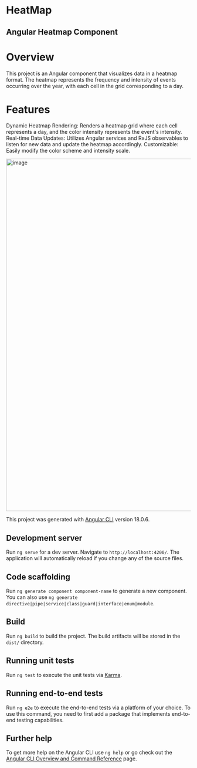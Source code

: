# HeatMap

## Angular Heatmap Component
# Overview

This project is an Angular component that visualizes data in a heatmap format. The heatmap represents the frequency and intensity of events occurring over the year, with each cell in the grid corresponding to a day.

# Features
Dynamic Heatmap Rendering: Renders a heatmap grid where each cell represents a day, and the color intensity represents the event's intensity.
Real-time Data Updates: Utilizes Angular services and RxJS observables to listen for new data and update the heatmap accordingly.
Customizable: Easily modify the color scheme and intensity scale.

<img width="960" alt="image" src="https://github.com/user-attachments/assets/a72c42f2-5750-44bf-8046-94a1d223ca60">


This project was generated with [Angular CLI](https://github.com/angular/angular-cli) version 18.0.6.

## Development server

Run `ng serve` for a dev server. Navigate to `http://localhost:4200/`. The application will automatically reload if you change any of the source files.

## Code scaffolding

Run `ng generate component component-name` to generate a new component. You can also use `ng generate directive|pipe|service|class|guard|interface|enum|module`.

## Build

Run `ng build` to build the project. The build artifacts will be stored in the `dist/` directory.

## Running unit tests

Run `ng test` to execute the unit tests via [Karma](https://karma-runner.github.io).

## Running end-to-end tests

Run `ng e2e` to execute the end-to-end tests via a platform of your choice. To use this command, you need to first add a package that implements end-to-end testing capabilities.

## Further help

To get more help on the Angular CLI use `ng help` or go check out the [Angular CLI Overview and Command Reference](https://angular.dev/tools/cli) page.
